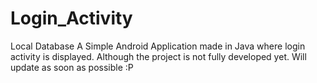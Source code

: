 # Login_Activity
Local Database
A Simple Android Application made in Java where login activity is displayed. Although the project is not fully developed yet. Will update as soon as possible :P 
